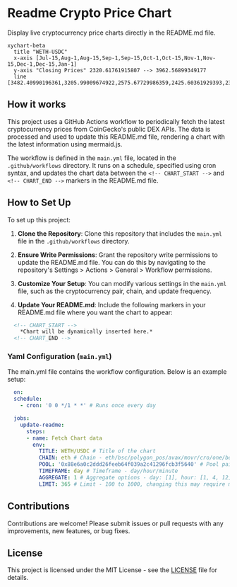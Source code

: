 # Readme Crypto Price Chart

Display live cryptocurrency price charts directly in the README.md file. 

<!-- CHART_START -->
```mermaid
xychart-beta
  title "WETH-USDC"
  x-axis [Jul-15,Aug-1,Aug-15,Sep-1,Sep-15,Oct-1,Oct-15,Nov-1,Nov-15,Dec-1,Dec-15,Jan-1]
  y-axis "Closing Prices" 2320.61761915807 --> 3962.56899349177
  line [3482.40990196361,3205.99009674922,2575.67729986359,2425.60361929393,2320.61761915807,2447.67403957906,2600.26757373328,2508.72962693621,3096.49585789669,3715.59825684283,3962.56899349177,3338.09902931744]
```
<!-- CHART_END -->

## How it works

This project uses a GitHub Actions workflow to periodically fetch the latest cryptocurrency prices from CoinGecko's public DEX APIs. The data is processed and used to update this README.md file, rendering a chart with the latest information using mermaid.js.

The workflow is defined in the `main.yml` file, located in the `.github/workflows` directory. It runs on a schedule, specified using cron syntax, and updates the chart data between the `<!-- CHART_START -->` and `<!-- CHART_END -->` markers in the README.md file.

## How to Set Up

To set up this project:

1. **Clone the Repository**: Clone this repository that includes the `main.yml` file in the `.github/workflows` directory.

2. **Ensure Write Permissions**: Grant the repository write permissions to update the README.md file. You can do this by navigating to the repository's Settings > Actions > General > Workflow permissions.

3. **Customize Your Setup**: You can modify various settings in the `main.yml` file, such as the cryptocurrency pair, chain, and update frequency.

4. **Update Your README.md**: Include the following markers in your README.md file where you want the chart to appear:

```markdown
  <!-- CHART_START -->
    *Chart will be dynamically inserted here.*
  <!-- CHART_END -->
```

### Yaml Configuration (`main.yml`)

The main.yml file contains the workflow configuration. Below is an example setup:

```yaml
  on:
  schedule:
    - cron: '0 0 */1 * *' # Runs once every day

  jobs:
    update-readme:
      steps:
      - name: Fetch Chart data
        env: 
          TITLE: WETH/USDC # Title of the chart
          CHAIN: eth # Chain - eth/bsc/polygon_pos/avax/movr/cro/one/boba/ftm/bch, check entire list: https://api.geckoterminal.com/api/v2/networks
          POOL: '0x88e6a0c2ddd26feeb64f039a2c41296fcb3f5640' # Pool pair address
          TIMEFRAME: day # Timeframe - day/hour/minute
          AGGREGATE: 1 # Aggregate options - day: [1], hour: [1, 4, 12] minute: [1, 5, 15]
          LIMIT: 365 # Limit - 100 to 1000, changing this may require modification to code below to fit the data
```

## Contributions

Contributions are welcome! Please submit issues or pull requests with any improvements, new features, or bug fixes.

## License

This project is licensed under the MIT License - see the [LICENSE](LICENSE) file for details.
